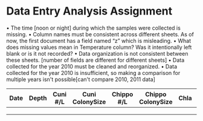 # Data Entry Analysis Assignment
•	The time [noon or night] during which the samples were collected is missing.
•	Column names must be consistent across different sheets. As of now, the first document has a field named “z” which is misleading.
•	What does missing values mean in Temperature column? Was it intentionally left blank or is it not recorded?
•	Data organization is not consistent between these sheets. [number of fields are different for different sheets]
•	Data collected for the year 2010 must be cleaned and reorganized.
•	Data collected for the year 2010 is insufficient, so making a comparison for multiple years isn't possible[can't compare 2010, 2011 data]


| Date | Depth | Cuni #/L | Cuni ColonySize | Chippo #/L | Chippo ColonySize | Chla | Temperature | Day/Night |
|------|-------|----------|-----------------|------------|-------------------|------|-------------|-----------|
|      |       |          |                 |            |                   |      |             |           |
|      |       |          |                 |            |                   |      |             |           |
|      |       |          |                 |            |                   |      |             |           |
